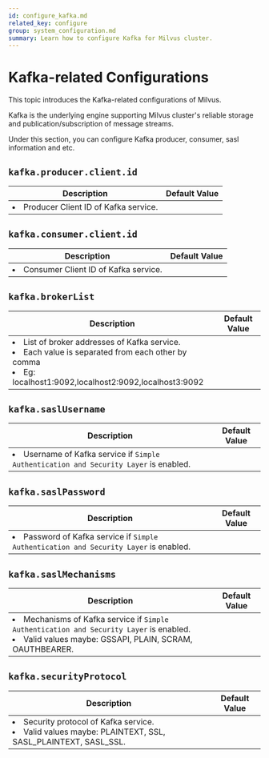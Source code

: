 ```yaml
---
id: configure_kafka.md
related_key: configure
group: system_configuration.md
summary: Learn how to configure Kafka for Milvus cluster.
---
```


# Kafka-related Configurations

This topic introduces the Kafka-related configurations of Milvus.

Kafka is the underlying engine supporting Milvus cluster's reliable storage and publication/subscription of message streams.

Under this section, you can configure Kafka producer, consumer, sasl information and etc.

## `kafka.producer.client.id`

<table id="kafka.producer.client.id">
  <thead>
    <tr>
      <th class="width80">Description</th>
      <th class="width20">Default Value</th> 
    </tr>
  </thead>
  <tbody>
    <tr>
      <td>
        <li>Producer Client ID of Kafka service.</li>
      </td>
    </tr>
  </tbody>
</table>

## `kafka.consumer.client.id`

<table id="kafka.consumer.client.id">
  <thead>
    <tr>
      <th class="width80">Description</th>
      <th class="width20">Default Value</th> 
    </tr>
  </thead>
  <tbody>
    <tr>
      <td>
        <li>Consumer Client ID of Kafka service.</li>
      </td>
    </tr>
  </tbody>
</table>

## `kafka.brokerList`

<table id="kafka.brokerList">
  <thead>
    <tr>
      <th class="width80">Description</th>
      <th class="width20">Default Value</th> 
    </tr>
  </thead>
  <tbody>
    <tr>
      <td>
        <li>List of broker addresses of Kafka service.</li>
        <li>Each value is separated from each other by comma</li>
        <li>Eg: localhost1:9092,localhost2:9092,localhost3:9092</li>
      </td>
    </tr>
  </tbody>
</table>

## `kafka.saslUsername`

<table id="kafka.saslUsername">
  <thead>
    <tr>
      <th class="width80">Description</th>
      <th class="width20">Default Value</th> 
    </tr>
  </thead>
  <tbody>
    <tr>
      <td>
        <li>Username of Kafka service if <code>Simple Authentication and Security Layer</code> is enabled. </li>
      </td>
    </tr>
  </tbody>
</table>

## `kafka.saslPassword`

<table id="kafka.saslPassword">
  <thead>
    <tr>
      <th class="width80">Description</th>
      <th class="width20">Default Value</th> 
    </tr>
  </thead>
  <tbody>
    <tr>
      <td>
        <li>Password of Kafka service if <code>Simple Authentication and Security Layer</code> is enabled. </li>
      </td>
    </tr>
  </tbody>
</table>

## `kafka.saslMechanisms`

<table id="kafka.saslMechanisms">
  <thead>
    <tr>
      <th class="width80">Description</th>
      <th class="width20">Default Value</th> 
    </tr>
  </thead>
  <tbody>
    <tr>
      <td>
        <li>Mechanisms of Kafka service if <code>Simple Authentication and Security Layer</code> is enabled. </li>
        <li>Valid values maybe: GSSAPI, PLAIN, SCRAM, OAUTHBEARER. </li>
      </td>
    </tr>
  </tbody>
</table>

## `kafka.securityProtocol`

<table id="kafka.securityProtocol">
  <thead>
    <tr>
      <th class="width80">Description</th>
      <th class="width20">Default Value</th> 
    </tr>
  </thead>
  <tbody>
    <tr>
      <td>
        <li>Security protocol of Kafka service. </li>
        <li>Valid values maybe: PLAINTEXT, SSL, SASL_PLAINTEXT, SASL_SSL. </li>
      </td>
    </tr>
  </tbody>
</table>
